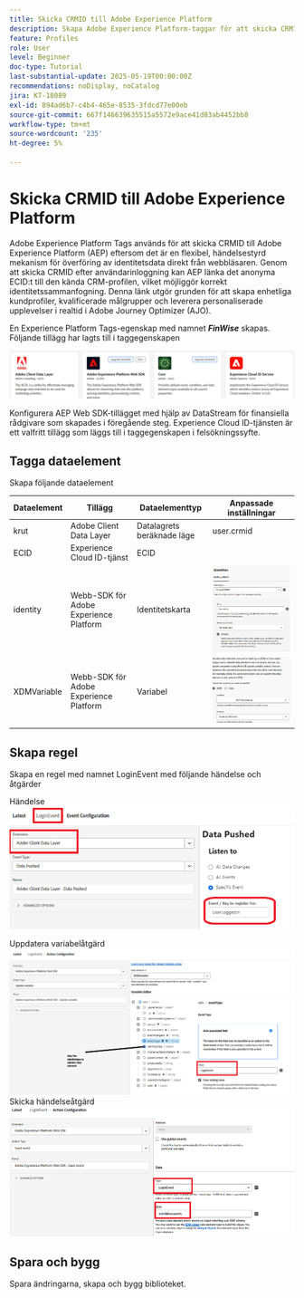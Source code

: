 ```yaml
---
title: Skicka CRMID till Adobe Experience Platform
description: Skapa Adobe Experience Platform-taggar för att skicka CRMID som tagits emot från webbläsaren till Adobe Experience Platform
feature: Profiles
role: User
level: Beginner
doc-type: Tutorial
last-substantial-update: 2025-05-19T00:00:00Z
recommendations: noDisplay, noCatalog
jira: KT-18089
exl-id: 894ad6b7-c4b4-465e-8535-3fdcd77e00eb
source-git-commit: 667f146639635515a5572e9ace41d83ab4452bb8
workflow-type: tm+mt
source-wordcount: '235'
ht-degree: 5%

---
```


# Skicka CRMID till Adobe Experience Platform

Adobe Experience Platform Tags används för att skicka CRMID till Adobe Experience Platform (AEP) eftersom det är en flexibel, händelsestyrd mekanism för överföring av identitetsdata direkt från webbläsaren. Genom att skicka CRMID efter användarinloggning kan AEP länka det anonyma ECID:t till den kända CRM-profilen, vilket möjliggör korrekt identitetssammanfogning. Denna länk utgör grunden för att skapa enhetliga kundprofiler, kvalificerade målgrupper och leverera personaliserade upplevelser i realtid i Adobe Journey Optimizer (AJO).

En Experience Platform Tags-egenskap med namnet _**FinWise**_ skapas. Följande tillägg har lagts till i taggegenskapen

![tags-extensions](assets/tags-extensions.png)

Konfigurera AEP Web SDK-tillägget med hjälp av DataStream för finansiella rådgivare som skapades i föregående steg.
Experience Cloud ID-tjänsten är ett valfritt tillägg som läggs till i taggegenskapen i felsökningssyfte.

## Tagga dataelement

Skapa följande dataelement

| Dataelement | Tillägg | Dataelementtyp | Anpassade inställningar |
|--------------|-----------------------------------|---------------------------|----------------------------------------|
| krut | Adobe Client Data Layer | Datalagrets beräknade läge | user.crmid |
| ECID | Experience Cloud ID-tjänst | ECID |                                        |
| identity | Webb-SDK för Adobe Experience Platform | Identitetskarta | ![bild](assets/identity-settings.png) |
| XDMVariable | Webb-SDK för Adobe Experience Platform | Variabel | ![bild](assets/xdmvariable.png) |

## Skapa regel

Skapa en regel med namnet LoginEvent med följande händelse och åtgärder

Händelse
![event](assets/data-pushed-event1.png)

Uppdatera variabelåtgärd
![update-variable](assets/update-variable1.png)
Skicka händelseåtgärd
![send-event](assets/send-event1.png)

## Spara och bygg

Spara ändringarna, skapa och bygg biblioteket.
